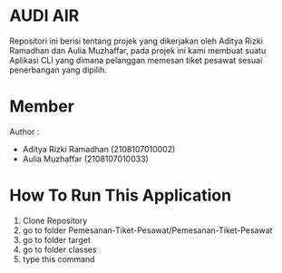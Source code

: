 # AUDI AIR

Repositori ini berisi tentang projek yang dikerjakan oleh Aditya Rizki Ramadhan dan Aulia Muzhaffar, pada projek ini kami membuat suatu Aplikasi CLI yang dimana pelanggan memesan tiket pesawat sesuai penerbangan yang dipilih.

# Member

Author :

- Aditya Rizki Ramadhan (2108107010002)
- Aulia Muzhaffar (2108107010033)

# How To Run This Application

1. Clone Repository
2. go to folder Pemesanan-Tiket-Pesawat/Pemesanan-Tiket-Pesawat
3. go to folder target
4. go to folder classes
5. type this command
